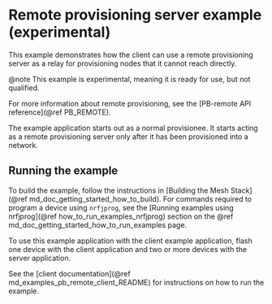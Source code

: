 # Remote provisioning server example (experimental)

This example demonstrates how the client can use a remote provisioning server as a relay for provisioning nodes that it cannot reach directly.

@note
This example is experimental, meaning it is ready for use, but not qualified.

For more information about remote provisioning, see the
[PB-remote API reference](@ref PB_REMOTE).

The example application starts out as a normal provisionee. It
starts acting as a remote provisioning server only after it has been
provisioned into a network.

## Running the example

To build the example, follow the instructions in
[Building the Mesh Stack](@ref md_doc_getting_started_how_to_build). For commands required to program a device using `nrfjprog`,
see the [Running examples using nrfjprog](@ref how_to_run_examples_nrfjprog) section on the @ref md_doc_getting_started_how_to_run_examples page.

To use this example application with the client example application,
flash one device with the client application and two or
more devices with the server application.

See the [client documentation](@ref md_examples_pb_remote_client_README) for
instructions on how to run the example.
